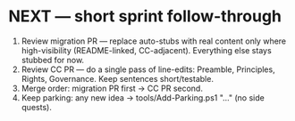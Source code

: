# NEXT — short sprint follow-through

1) Review migration PR — replace auto-stubs with real content only where high-visibility (README-linked, CC-adjacent). Everything else stays stubbed for now.
2) Review CC PR — do a single pass of line-edits: Preamble, Principles, Rights, Governance. Keep sentences short/testable.
3) Merge order: migration PR first → CC PR second.
4) Keep parking: any new idea → tools/Add-Parking.ps1 "…" (no side quests).




